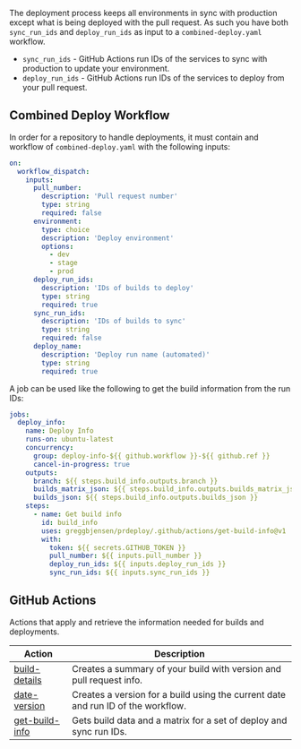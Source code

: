 
The deployment process keeps all environments in sync with production except what is being deployed with the pull request.  As such you have both `sync_run_ids` and `deploy_run_ids` as input to a `combined-deploy.yaml` workflow.

- `sync_run_ids` - GitHub Actions run IDs of the services to sync with production to update your environment.
- `deploy_run_ids` - GitHub Actions run IDs of the services to deploy from your pull request.

## Combined Deploy Workflow

In order for a repository to handle deployments, it must contain and workflow of `combined-deploy.yaml` with the following inputs:

```yaml
on:
  workflow_dispatch:
    inputs:
      pull_number:
        description: 'Pull request number'
        type: string
        required: false
      environment:
        type: choice
        description: 'Deploy environment'
        options:
          - dev
          - stage
          - prod
      deploy_run_ids:
        description: 'IDs of builds to deploy'
        type: string
        required: true
      sync_run_ids:
        description: 'IDs of builds to sync'
        type: string
        required: false
      deploy_name:
        description: 'Deploy run name (automated)'
        type: string
        required: true
```

A job can be used like the following to get the build information from the run IDs:

```yaml
jobs:
  deploy_info:
    name: Deploy Info
    runs-on: ubuntu-latest
    concurrency:
      group: deploy-info-${{ github.workflow }}-${{ github.ref }}
      cancel-in-progress: true
    outputs:
      branch: ${{ steps.build_info.outputs.branch }}
      builds_matrix_json: ${{ steps.build_info.outputs.builds_matrix_json }}
      builds_json: ${{ steps.build_info.outputs.builds_json }}
    steps:
      - name: Get build info
        id: build_info
        uses: greggbjensen/prdeploy/.github/actions/get-build-info@v1
        with:
          token: ${{ secrets.GITHUB_TOKEN }}
          pull_number: ${{ inputs.pull_number }}
          deploy_run_ids: ${{ inputs.deploy_run_ids }}
          sync_run_ids: ${{ inputs.sync_run_ids }}
```

## GitHub Actions

Actions that apply and retrieve the information needed for builds and deployments.

| Action                                                                            | Description                                                                      |
|-----------------------------------------------------------------------------------|----------------------------------------------------------------------------------|
| [build-details](/.github/actions/build-details/README.md#build-details-action)    | Creates a summary of your build with version and pull request info.              |
| [date-version](/.github/actions/date-version/README.md#date-version-action)       | Creates a version for a build using the current date and run ID of the workflow. |
| [get-build-info](/.github/actions/get-build-info/README.md#get-build-info-action) | Gets build data and a matrix for a set of deploy and sync run IDs.               |